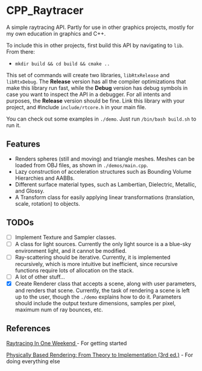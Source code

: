 # CPP_Raytracer

A simple raytracing API. Partly for use in other graphics projects, mostly for my own education in graphics and C++.

To include this in other projects, first build this API by navigating to `lib`. From there:
- `mkdir build && cd build && cmake .. `

This set of commands will create two libraries, `libRtxRelease` and `libRtxDebug`. The __Release__ version
has all the compiler optimizations that make this library run fast, while the __Debug__ version has debug
symbols in case you want to inspect the API in a debugger. For all intents and purposes, the __Release__
version should be fine. Link this library with your project, and #include `include/rtcore.h` in your main file.

You can check out some examples in `./demo`. Just run `/bin/bash build.sh` to run it.

## Features

- Renders spheres (still and moving) and triangle meshes. Meshes can be loaded from OBJ files, as shown in `./demos/main.cpp`.
- Lazy construction of acceleration structures such as Bounding Volume Hierarchies and AABBs. 
- Different surface material types, such as Lambertian, Dielectric, Metallic, and Glossy. 
- A Transform class for easily applying linear transformations (translation, scale, rotation) to objects.


## TODOs

- [ ] Implement Texture and Sampler classes.
- [ ] A class for light sources. Currently the only light source is a a blue-sky environment light, and it cannot be modified.
- [ ] Ray-scattering should be iterative. Currently, it is implemented recursively, which is more intuitive but inefficient, since recursive functions require lots of allocation on the stack.
- [ ] A lot of other stuff...
- [x] Create Renderer class that accepts a scene, along with user parameters, and renders that scene. Currently, the task of  rendering a scene is left up to the user, though the `./demo` explains how to do it. Parameters should include the output texture dimensions, samples per pixel, maximum num of ray bounces, etc.

## References

[Raytracing In One Weekend ](https://raytracing.github.io/books/RayTracingInOneWeekend.html) 
    - For getting started

[Physically Based Rendering: From Theory to Implementation (3rd ed.)](https://pbr-book.org/)
    - For doing everything else
